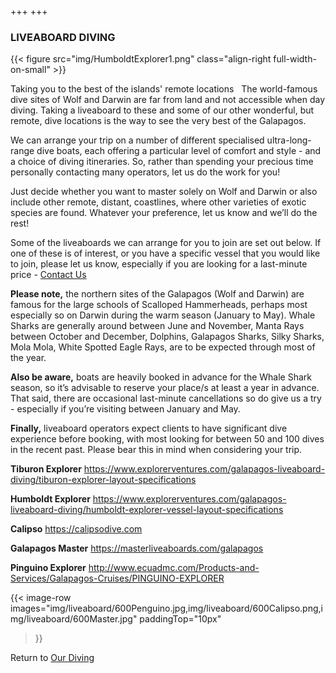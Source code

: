 +++
+++

### LIVEABOARD DIVING

{{< figure src="img/HumboldtExplorer1.png" class="align-right full-width-on-small" >}}

<span class="strapline">Taking you to the best of the islands' remote locations </span>
 
The world-famous dive sites of Wolf and Darwin are far from land and not accessible when day diving.  Taking a liveaboard to these and some of our other wonderful, but remote, dive locations is the way to see the very best of the Galapagos.

We can arrange your trip on a number of different specialised ultra-long-range dive boats, each offering a particular level of comfort and style - and a choice of diving itineraries. So, rather than spending your precious time personally contacting many operators, let us do the work for you!  

Just decide whether you want to master solely on Wolf and Darwin or also include other remote, distant, coastlines, where other varieties of exotic species are found.  Whatever your preference, let us know and we’ll do the rest!

Some of the liveaboards we can arrange for you to join are set out below.  If one of these is of interest, or you have a specific vessel that you would like to join, please let us know, especially if you are looking for a last-minute price - [Contact Us](/contact)

**Please note,** the northern sites of the Galapagos (Wolf and Darwin) are famous for the large schools of Scalloped Hammerheads, perhaps most especially so on Darwin during the warm season (January to May).  Whale Sharks are generally around between June and November, Manta Rays between October and December, Dolphins, Galapagos Sharks, Silky Sharks, Mola Mola, White Spotted Eagle Rays, are to be expected through most of the year.

**Also be aware,** boats are heavily booked in advance for the Whale Shark season, so it’s advisable to reserve your place/s at least a year in advance.  That said, there are occasional last-minute cancellations so do give us a try - especially if you’re visiting between January and May.

**Finally,** liveaboard operators expect clients to have significant dive experience before booking, with most looking for between 50 and 100 dives in the recent past.  Please bear this in mind when considering your trip.</I>


**Tiburon Explorer**
https://www.explorerventures.com/galapagos-liveaboard-diving/tiburon-explorer-layout-specifications


**Humboldt Explorer**
https://www.explorerventures.com/galapagos-liveaboard-diving/humboldt-explorer-vessel-layout-specifications


**Calipso**
https://calipsodive.com


**Galapagos Master**
https://masterliveaboards.com/galapagos


**Pinguino Explorer**
http://www.ecuadmc.com/Products-and-Services/Galapagos-Cruises/PINGUINO-EXPLORER

{{<
image-row 
images="img/liveaboard/600Penguino.jpg,img/liveaboard/600Calipso.png,img/liveaboard/600Master.jpg"
paddingTop="10px" 
>}}

Return to [Our Diving](/our-diving/our-diving)